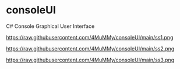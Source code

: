 # consoleUI

C# Console Graphical User Interface


https://raw.githubusercontent.com/4MuMMy/consoleUI/main/ss1.png

https://raw.githubusercontent.com/4MuMMy/consoleUI/main/ss2.png

https://raw.githubusercontent.com/4MuMMy/consoleUI/main/ss3.png
